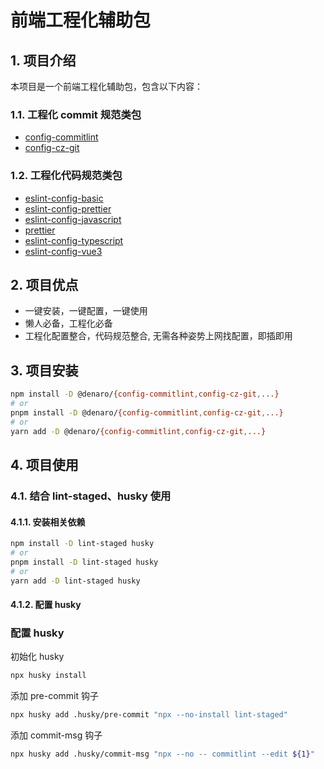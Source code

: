 # 前端工程化辅助包

## 1. 项目介绍

本项目是一个前端工程化辅助包，包含以下内容：

### 1.1. 工程化 commit 规范类包

- [config-commitlint](./packages/commitlint/README.md)
- [config-cz-git](./packages/cz-git/README.md)

### 1.2. 工程化代码规范类包

- [eslint-config-basic](./packages/basic/README.md)
- [eslint-config-prettier](./packages/eslint-prettier/README.md)
- [eslint-config-javascript](./packages/javascript/README.md)
- [prettier](./packages/prettier/README.md)
- [eslint-config-typescript](./packages/typescript/README.md)
- [eslint-config-vue3](./packages/vue3/README.md)

## 2. 项目优点

- 一键安装，一键配置，一键使用
- 懒人必备，工程化必备
- 工程化配置整合，代码规范整合, 无需各种姿势上网找配置，即插即用

## 3. 项目安装

```bash
npm install -D @denaro/{config-commitlint,config-cz-git,...}
# or
pnpm install -D @denaro/{config-commitlint,config-cz-git,...}
# or
yarn add -D @denaro/{config-commitlint,config-cz-git,...}
```

## 4. 项目使用

### 4.1. 结合 lint-staged、husky 使用

#### 4.1.1. 安装相关依赖

```bash
npm install -D lint-staged husky
# or
pnpm install -D lint-staged husky
# or
yarn add -D lint-staged husky
```

#### 4.1.2. 配置 husky

### 配置 husky

初始化 husky

```bash
npx husky install
```

添加 pre-commit 钩子

```bash
npx husky add .husky/pre-commit "npx --no-install lint-staged"
```

添加 commit-msg 钩子

```bash
npx husky add .husky/commit-msg "npx --no -- commitlint --edit ${1}"
```
